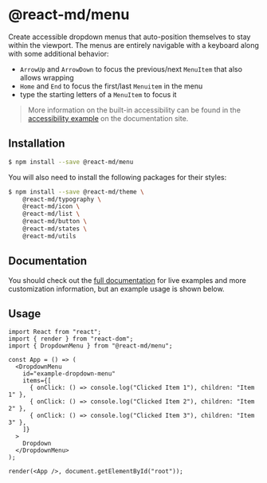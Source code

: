 # @react-md/menu

Create accessible dropdown menus that auto-position themselves to stay within
the viewport. The menus are entirely navigable with a keyboard along with some
additional behavior:

- `ArrowUp` and `ArrowDown` to focus the previous/next `MenuItem` that also
  allows wrapping
- `Home` and `End` to focus the first/last `Menuitem` in the menu
- type the starting letters of a `MenuItem` to focus it

<!-- DOCS_REMOVE -->

> More information on the built-in accessibility can be found in the
> [accessibility example](https://react-md.dev/packages/menu/demos#accessibility-example-title)
> on the documentation site.

<!-- DOCS_REMOVE_END -->

## Installation

```sh
$ npm install --save @react-md/menu
```

You will also need to install the following packages for their styles:

```sh
$ npm install --save @react-md/theme \
    @react-md/typography \
    @react-md/icon \
    @react-md/list \
    @react-md/button \
    @react-md/states \
    @react-md/utils
```

<!-- DOCS_REMOVE -->

## Documentation

You should check out the
[full documentation](https://react-md.dev/packages/menu/demos) for live examples
and more customization information, but an example usage is shown below.

<!-- DOCS_REMOVE_END -->

## Usage

```tsx
import React from "react";
import { render } from "react-dom";
import { DropdownMenu } from "@react-md/menu";

const App = () => (
  <DropdownMenu
    id="example-dropdown-menu"
    items={[
      { onClick: () => console.log("Clicked Item 1"), children: "Item 1" },
      { onClick: () => console.log("Clicked Item 2"), children: "Item 2" },
      { onClick: () => console.log("Clicked Item 3"), children: "Item 3" },
    ]}
  >
    Dropdown
  </DropdownMenu>
);

render(<App />, document.getElementById("root"));
```
